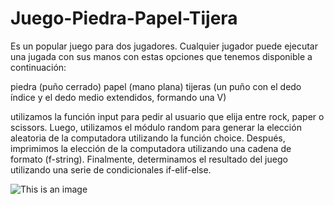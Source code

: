 # Juego-Piedra-Papel-Tijera

Es un popular juego para dos jugadores. Cualquier jugador puede ejecutar una jugada con sus manos con estas opciones que tenemos disponible  a continuación:

piedra (puño cerrado)
papel (mano plana)
tijeras (un puño con el dedo índice y el dedo medio extendidos, formando una V)

utilizamos la función input para pedir al usuario que elija entre rock, paper o scissors. Luego, utilizamos el módulo random para generar la elección aleatoria de la computadora utilizando la función choice. Después, imprimimos la elección de la computadora utilizando una cadena de formato (f-string). Finalmente, determinamos el resultado del juego utilizando una serie de condicionales if-elif-else.

![This is an image]()
